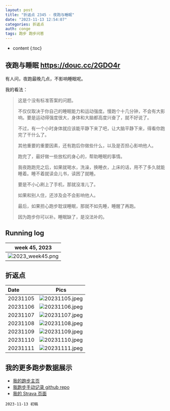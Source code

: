 ```yaml
---
layout: post
title: "折返点 2345 - 夜跑与睡眠"
date: "2023-11-13 12:54:07"
categories: 折返点
auth: conge
tags: 跑步 跑步问答
---
```

* content
{:toc}

## 夜跑与睡眠 https://douc.cc/2GDO4r

有人问，夜跑最晚几点，不影响睡眠呢。




我的看法：

> 这是个没有标准答案的问题。
> 
> 不仅仅取决于你自己的睡眠能力和运动强度。慢跑个十几分钟，不会有大影响。要是运动得强度很大，身体和大脑都高度兴奋了，就不好说了。
> 
> 不过，有一个小时身体就应该能平静下来了吧，让大脑平静下来，得看你跑完了干什么了。
> 
> 其他重要的重要因素，还有跑后你做些什么，以及是否担心影响他人。
> 
> 跑完了，最好做一些放松的身心的，帮助睡眠的事情。
> 
> 我夜跑跑完之后，如果就喝水，洗澡，换睡衣，上床的话，用不了多久就能睡着。睡不着就读会儿书，读困了就睡。
> 
> 要是不小心刷上了手机，那就没准儿了。
> 
> 如果和别人住，还涉及会不会影响他人。
> 
> 最后，如果担心跑步耽误睡眠，那就不如先睡，睡醒了再跑。
> 
> 因为跑步你可以补。睡眠缺了，是没法补的。

## Running log

| week 45, 2023 |
| :-----------: |
| ![2023_week45.png](https://s2.loli.net/2023/11/14/ClMp5GPLiDgzEWf.png) |

## 折返点

| Date     | Pics  |
| :------- | :------------------------------------------------------------------: |
| 20231105 | ![20231105.jpeg](https://s2.loli.net/2023/11/14/Vp6qCHQxWXyPnhu.jpg) |
| 20231106 | ![20231106.jpeg](https://s2.loli.net/2023/11/14/X2agFde7DKVEJ3i.jpg) |
| 20231107 | ![20231107.jpeg](https://s2.loli.net/2023/11/14/COwz67HcpNx9iYV.jpg) |
| 20231108 | ![20231108.jpeg](https://s2.loli.net/2023/11/14/pAmGkJzUwgs7ruD.jpg) |
| 20231109 | ![20231109.jpeg](https://s2.loli.net/2023/11/14/5bdhYUmWGvc6anp.jpg) |
| 20231110 | ![20231110.jpeg](https://s2.loli.net/2023/11/14/xquhyWNe7CKkRoO.jpg) |
| 20231111 | ![20231111.jpeg](https://s2.loli.net/2023/11/14/ai3s6rSCndIVBX4.jpg) |

## 我的更多跑步数据展示

* [我的跑步主页](https://conge.livingwithfcs.org/running_page/)
* [我跑步手动记录 github repo](https://github.com/conge/RunningStreak)
* [我的 Strava 页面](https://www.strava.com/athletes/57680242)

```
2023-11-13 初稿
```
